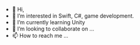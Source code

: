 - 👋 Hi, 
- 👀 I’m interested in Swift, C#, game development.
- 🌱 I’m currently learning Unity 
- 💞️ I’m looking to collaborate on ...
- 📫 How to reach me ...

<!---
TSH34/TSH34 is a ✨ special ✨ repository because its `README.md` (this file) appears on your GitHub profile.
You can click the Preview link to take a look at your changes.
--->
